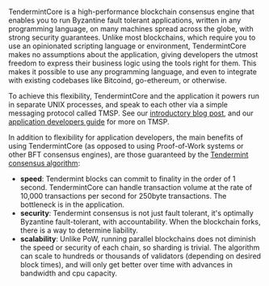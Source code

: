 TendermintCore is a high-performance blockchain consensus engine that enables you to run Byzantine fault tolerant applications, written in any programming language, on many machines spread across the globe, with strong security guarantees.  Unlike most blockchains, which require you to use an opinionated scripting language or environment, TendermintCore makes no assumptions about the application, giving developers the utmost freedom to express their business logic using the tools right for them. This makes it possible to use any programming language, and even to integrate with existing codebases like Bitcoind, go-ethereum, or otherwise.

To achieve this flexibility, TendermintCore and the application it powers run in separate UNIX processes, and speak to each other via a simple messaging protocol called TMSP. See our [introductory blog post](http://tendermint.com/posts/tendermint-socket-protocol/), and our [application developers guide](https://github.com/tendermint/tendermint/wiki/Application-Developers) for more on TMSP.

In addition to flexibility for application developers, the main benefits of using TendermintCore (as opposed to using Proof-of-Work systems or other BFT consensus engines), are those guaranteed by the [Tendermint consensus algorithm](Byzantine-Consensus-Algorithm):

* __speed__: Tendermint blocks can commit to finality in the order of 1 second. TendermintCore can handle transaction volume at the rate of 10,000 transactions per second for 250byte transactions.  The bottleneck is in the application.
* __security__: Tendermint consensus is not just fault tolerant, it's optimally Byzantine fault-tolerant, with accountability.  When the blockchain forks, there is a way to determine liability.
* __scalability__: Unlike PoW, running parallel blockchains does not diminish the speed or security of each chain, so sharding is trivial. The algorithm can scale to hundreds or thousands of validators (depending on desired block times), and will only get better over time with advances in bandwidth and cpu capacity.
